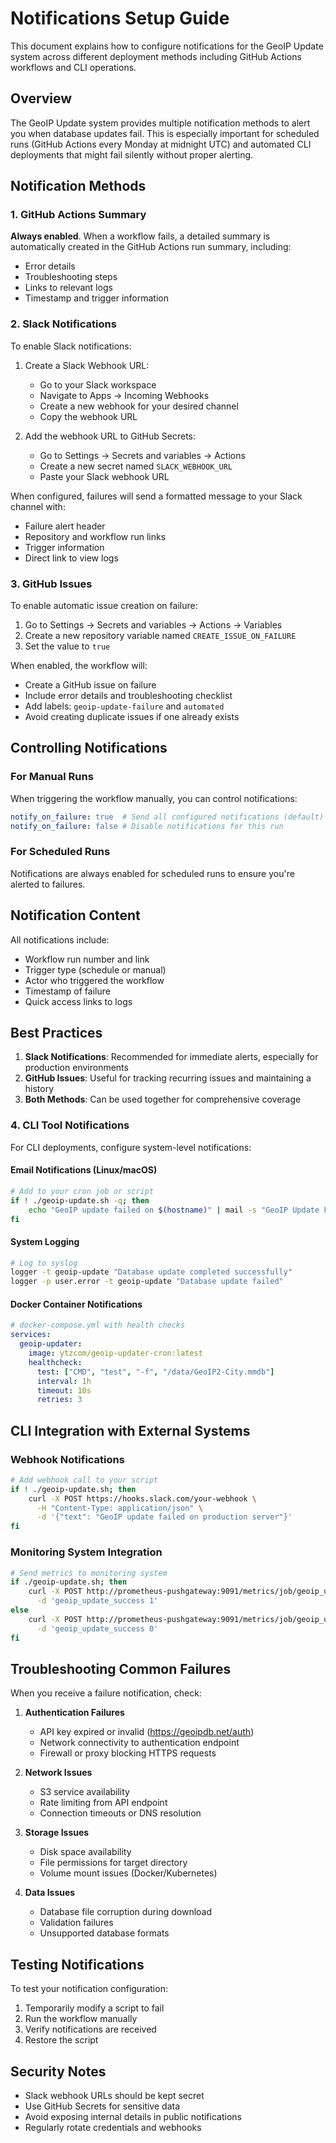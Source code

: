 # Notifications Setup Guide

This document explains how to configure notifications for the GeoIP Update system across different deployment methods including GitHub Actions workflows and CLI operations.

## Overview

The GeoIP Update system provides multiple notification methods to alert you when database updates fail. This is especially important for scheduled runs (GitHub Actions every Monday at midnight UTC) and automated CLI deployments that might fail silently without proper alerting.

## Notification Methods

### 1. GitHub Actions Summary

**Always enabled**. When a workflow fails, a detailed summary is automatically created in the GitHub Actions run summary, including:
- Error details
- Troubleshooting steps
- Links to relevant logs
- Timestamp and trigger information

### 2. Slack Notifications

To enable Slack notifications:

1. Create a Slack Webhook URL:
   - Go to your Slack workspace
   - Navigate to Apps → Incoming Webhooks
   - Create a new webhook for your desired channel
   - Copy the webhook URL

2. Add the webhook URL to GitHub Secrets:
   - Go to Settings → Secrets and variables → Actions
   - Create a new secret named `SLACK_WEBHOOK_URL`
   - Paste your Slack webhook URL

When configured, failures will send a formatted message to your Slack channel with:
- Failure alert header
- Repository and workflow run links
- Trigger information
- Direct link to view logs

### 3. GitHub Issues

To enable automatic issue creation on failure:

1. Go to Settings → Secrets and variables → Actions → Variables
2. Create a new repository variable named `CREATE_ISSUE_ON_FAILURE`
3. Set the value to `true`

When enabled, the workflow will:
- Create a GitHub issue on failure
- Include error details and troubleshooting checklist
- Add labels: `geoip-update-failure` and `automated`
- Avoid creating duplicate issues if one already exists

## Controlling Notifications

### For Manual Runs

When triggering the workflow manually, you can control notifications:

```yaml
notify_on_failure: true  # Send all configured notifications (default)
notify_on_failure: false # Disable notifications for this run
```

### For Scheduled Runs

Notifications are always enabled for scheduled runs to ensure you're alerted to failures.

## Notification Content

All notifications include:
- Workflow run number and link
- Trigger type (schedule or manual)
- Actor who triggered the workflow
- Timestamp of failure
- Quick access links to logs

## Best Practices

1. **Slack Notifications**: Recommended for immediate alerts, especially for production environments
2. **GitHub Issues**: Useful for tracking recurring issues and maintaining a history
3. **Both Methods**: Can be used together for comprehensive coverage

### 4. CLI Tool Notifications

For CLI deployments, configure system-level notifications:

#### Email Notifications (Linux/macOS)
```bash
# Add to your cron job or script
if ! ./geoip-update.sh -q; then
    echo "GeoIP update failed on $(hostname)" | mail -s "GeoIP Update Failure" admin@company.com
fi
```

#### System Logging
```bash
# Log to syslog
logger -t geoip-update "Database update completed successfully"
logger -p user.error -t geoip-update "Database update failed"
```

#### Docker Container Notifications
```yaml
# docker-compose.yml with health checks
services:
  geoip-updater:
    image: ytzcom/geoip-updater-cron:latest
    healthcheck:
      test: ["CMD", "test", "-f", "/data/GeoIP2-City.mmdb"]
      interval: 1h
      timeout: 10s
      retries: 3
```

## CLI Integration with External Systems

### Webhook Notifications
```bash
# Add webhook call to your script
if ! ./geoip-update.sh; then
    curl -X POST https://hooks.slack.com/your-webhook \
      -H "Content-Type: application/json" \
      -d '{"text": "GeoIP update failed on production server"}'
fi
```

### Monitoring System Integration
```bash
# Send metrics to monitoring system
if ./geoip-update.sh; then
    curl -X POST http://prometheus-pushgateway:9091/metrics/job/geoip_update \
      -d 'geoip_update_success 1'
else
    curl -X POST http://prometheus-pushgateway:9091/metrics/job/geoip_update \
      -d 'geoip_update_success 0'
fi
```

## Troubleshooting Common Failures

When you receive a failure notification, check:

1. **Authentication Failures**
   - API key expired or invalid (https://geoipdb.net/auth)
   - Network connectivity to authentication endpoint
   - Firewall or proxy blocking HTTPS requests

2. **Network Issues**
   - S3 service availability
   - Rate limiting from API endpoint
   - Connection timeouts or DNS resolution

3. **Storage Issues**
   - Disk space availability
   - File permissions for target directory
   - Volume mount issues (Docker/Kubernetes)

4. **Data Issues**
   - Database file corruption during download
   - Validation failures
   - Unsupported database formats

## Testing Notifications

To test your notification configuration:

1. Temporarily modify a script to fail
2. Run the workflow manually
3. Verify notifications are received
4. Restore the script

## Security Notes

- Slack webhook URLs should be kept secret
- Use GitHub Secrets for sensitive data
- Avoid exposing internal details in public notifications
- Regularly rotate credentials and webhooks